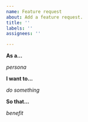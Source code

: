 ```yaml
---
name: Feature request
about: Add a feature request.
title: ''
labels: ''
assignees: ''

---
```


**As a...**

_persona_

**I want to...**

_do something_

**So that...**

_benefit_
